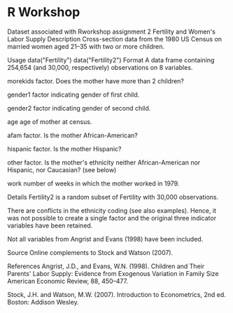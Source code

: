 # R Workshop
Dataset  associated with Rworkshop assignment 2
Fertility and Women's Labor Supply
Description
Cross-section data from the 1980 US Census on married women aged 21–35 with two or more children.

Usage
data("Fertility")
data("Fertility2")
Format
A data frame containing 254,654 (and 30,000, respectively) observations on 8 variables.

morekids
factor. Does the mother have more than 2 children?

gender1
factor indicating gender of first child.

gender2
factor indicating gender of second child.

age
age of mother at census.

afam
factor. Is the mother African-American?

hispanic
factor. Is the mother Hispanic?

other
factor. Is the mother's ethnicity neither African-American nor Hispanic, nor Caucasian? (see below)

work
number of weeks in which the mother worked in 1979.

Details
Fertility2 is a random subset of Fertility with 30,000 observations.

There are conflicts in the ethnicity coding (see also examples). Hence, it was not possible to create a single factor and the original three indicator variables have been retained.

Not all variables from Angrist and Evans (1998) have been included.

Source
Online complements to Stock and Watson (2007).

References
Angrist, J.D., and Evans, W.N. (1998). Children and Their Parents' Labor Supply: Evidence from Exogenous Variation in Family Size American Economic Review, 88, 450–477.

Stock, J.H. and Watson, M.W. (2007). Introduction to Econometrics, 2nd ed. Boston: Addison Wesley.
